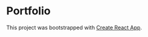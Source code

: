 # Portfolio

This project was bootstrapped with [Create React App](https://github.com/facebook/create-react-app).

